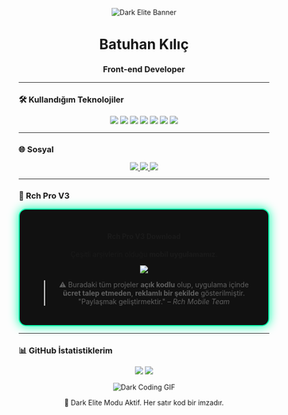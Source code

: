 <p align="center">
  <img src="https://i.ibb.co/2k0Z9WJ/dark-elite-banner.gif" alt="Dark Elite Banner" />
</p>

<h1 align="center">Batuhan Kılıç</h1>
<h3 align="center">Front-end Developer</h3>

---

### 🛠️ Kullandığım Teknolojiler
<p align="center">
  <img src="https://img.shields.io/badge/JavaScript-F7DF1E?style=for-the-badge&logo=javascript&logoColor=black" /> 
  <img src="https://img.shields.io/badge/TypeScript-3178C6?style=for-the-badge&logo=typescript&logoColor=white" /> 
  <img src="https://img.shields.io/badge/PHP-777BB4?style=for-the-badge&logo=php&logoColor=white" /> 
  <img src="https://img.shields.io/badge/Node.js-339933?style=for-the-badge&logo=node.js&logoColor=white" /> 
  <img src="https://img.shields.io/badge/Lua-000080?style=for-the-badge&logo=lua&logoColor=white" /> 
  <img src="https://img.shields.io/badge/Python-3776AB?style=for-the-badge&logo=python&logoColor=white" /> 
  <img src="https://img.shields.io/badge/Kotlin-0095D5?style=for-the-badge&logo=kotlin&logoColor=white" />
</p>

---

### 🌐 Sosyal
<p align="center">
  <a href="https://instagram.com/baturch.sbs" target="_blank">
    <img src="https://img.shields.io/badge/Instagram-%23E1306C?style=for-the-badge&logo=instagram&logoColor=white"/>
  </a>
  <a href="https://t.me/batuPkg" target="_blank">
    <img src="https://img.shields.io/badge/Telegram-%230068D9?style=for-the-badge&logo=telegram&logoColor=white"/>
  </a>
  <a href="https://rchMobile.xyz" target="_blank">
    <img src="https://img.shields.io/badge/WebSite-%23FF6F00?style=for-the-badge&logo=google-chrome&logoColor=white"/>
  </a>
</p>

---

### 📱 Rch Pro V3
<div align="center" style="border: 2px solid #00FFAA; border-radius: 15px; padding: 25px; max-width: 600px; background-color: #111; box-shadow: 0 0 20px #00FFAA;">

#### Rch Pro V3 Download
Çeşitli arşivlerin olduğu **mobil uygulamamız**.  
<p align="center">
  <a href="https://indirme.com" target="_blank">
    <img src="https://img.shields.io/badge/İndir-Rch%20Pro%20V3-%2300FFAA?style=for-the-badge&logo=android&logoColor=white"/>
  </a>
</p>

> ⚠️ Buradaki tüm projeler **açık kodlu** olup, uygulama içinde **ücret talep etmeden**, **reklamlı bir şekilde** gösterilmiştir.  
> "Paylaşmak geliştirmektir." – *Rch Mobile Team*

</div>

---

### 📊 GitHub İstatistiklerim
<p align="center">
  <img src="https://github-readme-stats.vercel.app/api?username=USERNAME&show_icons=true&theme=dark&count_private=true" />
  <img src="https://github-readme-stats.vercel.app/api/top-langs/?username=USERNAME&layout=compact&theme=dark" />
</p>

<p align="center">
  <img src="https://i.ibb.co/QdYtVdF/dark-coding.gif" alt="Dark Coding GIF" />
</p>

<p align="center">🖤 Dark Elite Modu Aktif. Her satır kod bir imzadır.</p>
